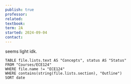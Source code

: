 ```yaml
---
publish: true
professor: 
related: 
textbook: 
term: 2A
started: 2024-09-04
contact:
---
```

seems light idk.
```dataview
TABLE file.lists.text AS "Concepts", status AS "Status"
FROM "Courses/ECE124"
WHERE file.name != "ECE124"
WHERE contains(string(file.lists.section), "Outline")
SORT date
```
